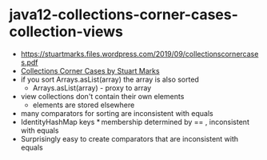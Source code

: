 # java12-collections-corner-cases-collection-views
* https://stuartmarks.files.wordpress.com/2019/09/collectionscornercases.pdf
* [Collections Corner Cases by Stuart Marks](https://www.youtube.com/watch?v=OXdm5BzQ8mI)
* if you sort Arrays.asList(array) the array is also sorted
    * Arrays.asList(array) - proxy to array
* view collections don't contain their own elements
    * elements are stored elsewhere
* many comparators for sorting are inconsistent with equals
* IdentityHashMap keys
  * membership determined by == , inconsistent with equals
* Surprisingly easy to create comparators that are
  inconsistent with equals
